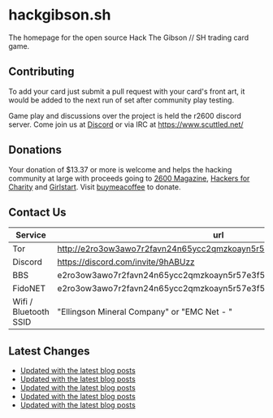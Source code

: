 # hackgibson.sh
The homepage for the open source Hack The Gibson // SH trading card game.


## Contributing

To add your card just submit a pull request with your card's front art, it would be added to the next run of set after community play testing.

Game play and discussions over the project is held the r2600 discord server. Come join us at [Discord](https://discord.com/invite/9hABUzz) or via IRC at https://www.scuttled.net/


## Donations

Your donation of $13.37 or more is welcome and helps the hacking community at large with proceeds going to [2600 Magazine](https://2600.com/), [Hackers for Charity](https://hackersforcharity.org) and [Girlstart](https://girlstart.org).  Visit [buymeacoffee](https://www.buymeacoffee.com/hackgibson.sh) to donate.


## Contact Us

Service | url
-|-
Tor | http://e2ro3ow3awo7r2favn24n65ycc2qmzkoayn5r57e3f56nvjwdcgg32ad.onion
Discord | https://discord.com/invite/9hABUzz
BBS | e2ro3ow3awo7r2favn24n65ycc2qmzkoayn5r57e3f56nvjwdcgg32ad.onion:23
FidoNET | e2ro3ow3awo7r2favn24n65ycc2qmzkoayn5r57e3f56nvjwdcgg32ad.onion:24554
Wifi / Bluetooth SSID | "Ellingson Mineral Company" or "EMC Net - <fidonet address>"

## Latest Changes
<!-- BLOG-POST-LIST:START -->
- [Updated with the latest blog posts](https://github.com/DFW2600/hackgibson.sh/commit/9075c9d97df868cfbbde5f25fbd4c0c91d22da9b)
- [Updated with the latest blog posts](https://github.com/DFW2600/hackgibson.sh/commit/4313f9b837083c8470c26e1e2ec85e36562fa583)
- [Updated with the latest blog posts](https://github.com/DFW2600/hackgibson.sh/commit/e0fdc43574dd4147e0847674777214b84c32bc81)
- [Updated with the latest blog posts](https://github.com/DFW2600/hackgibson.sh/commit/a9371ea5164c8d32f2c85fbcd29eb3705e892c15)
- [Updated with the latest blog posts](https://github.com/DFW2600/hackgibson.sh/commit/08965e81afc7f312ade4ce4558f6adbe56402982)
<!-- BLOG-POST-LIST:END -->
